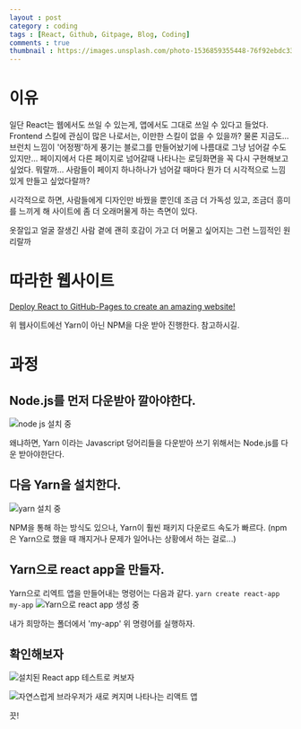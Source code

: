 ```yaml
---
layout : post
category : coding
tags : [React, Github, Gitpage, Blog, Coding]
comments : true
thumbnail : https://images.unsplash.com/photo-1536859355448-76f92ebdc33d?ixlib=rb-1.2.1&ixid=eyJhcHBfaWQiOjEyMDd9&auto=format&fit=crop&w=1050&q=80
---
```


# 이유

일단 React는 웹에서도 쓰일 수 있는게, 앱에서도 그대로 쓰일 수 있다고 들었다.
Frontend 스킬에 관심이 많은 나로서는, 이만한 스킬이 없을 수 있을까?
물론 지금도... 브런치 느낌이 '어정쩡'하게 풍기는 블로그를 만들어놨기에
나름대로 그냥 넘어갈 수도 있지만...
페이지에서 다른 페이지로 넘어갈때 나타나는 로딩화면을 꼭 다시 구현해보고 싶었다.
뭐랄까... 사람들이 페이지 하나하나가 넘어갈 때마다
뭔가 더 시각적으로 느낌있게 만들고 싶었다랄까?

시각적으로 하면, 사람들에게 디자인만 바꿨을 뿐인데
조금 더 가독성 있고, 조금더 흥미를 느끼게 해
사이트에 좀 더 오래머물게 하는 측면이 있다.

옷잘입고 얼굴 잘생긴 사람 곁에 괜히 호감이 가고 더 머물고 싶어지는 그런 느낌적인 원리랄까

# 따라한 웹사이트

[Deploy React to GitHub-Pages to create an amazing website!](https://codeburst.io/deploy-react-to-github-pages-to-create-an-amazing-website-42d8b09cd4d)

위 웹사이트에선 Yarn이 아닌 NPM을 다운 받아 진행한다.
참고하시길.


# 과정

## Node.js를 먼저 다운받아 깔아야한다.

![node js 설치 중](https://user-images.githubusercontent.com/35059428/64346219-4fef6580-d024-11e9-9995-2b42e5751872.png)


왜냐하면, Yarn 이라는 Javascript 덩어리들을 다운받아 쓰기 위해서는
Node.js를 다운 받아야한단다.


## 다음 Yarn을 설치한다.

![yarn 설치 중](https://user-images.githubusercontent.com/35059428/64346369-92b13d80-d024-11e9-9100-2fec667ce7bd.png)

NPM을 통해 하는 방식도 있으나, Yarn이 훨씬 패키지 다운로드 속도가 빠르다.
(npm은 Yarn으로 했을 때 깨지거나 문제가 일어나는 상황에서 하는 걸로...)


## Yarn으로 react app을 만들자.

Yarn으로 리엑트 앱을 만들어내는 명령어는 다음과 같다.
`yarn create react-app my-app`
![Yarn으로 react app 생성 중](https://user-images.githubusercontent.com/35059428/64346785-5c27f280-d025-11e9-8913-6aad4ffd2044.png)

내가 희망하는 폴더에서 'my-app' 위 명령어를 실행하자.

## 확인해보자 

![설치된 React app 테스트로 켜보자](https://user-images.githubusercontent.com/35059428/64346943-a6a96f00-d025-11e9-9dc2-b2b42f2b61d6.png)



![자연스럽게 브라우저가 새로 켜지며 나타나는 리액트 앱](https://user-images.githubusercontent.com/35059428/64347069-e1130c00-d025-11e9-8f5e-52a1d3aabf8a.png)


끗!
